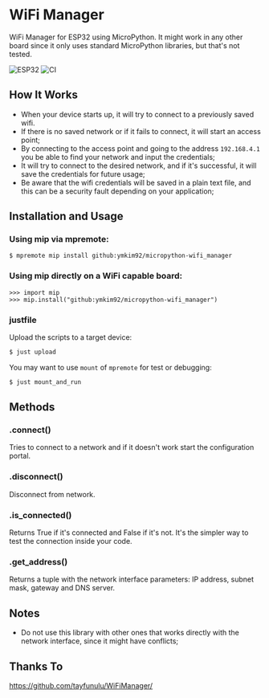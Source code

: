 # WiFi Manager

WiFi Manager for ESP32 using MicroPython. It might work in any other board since it only uses standard MicroPython libraries, but that's not tested.

![ESP32](https://img.shields.io/badge/ESP-32-000000.svg?longCache=true&style=flat&colorA=CC101F)
![CI](https://github.com/ymkim92/micropython-wifi_manager/actions/workflows/ci.yml/badge.svg)

## How It Works

- When your device starts up, it will try to connect to a previously saved wifi.
- If there is no saved network or if it fails to connect, it will start an access point;
- By connecting to the access point and going to the address `192.168.4.1` you be able to find your network and input the credentials;
- It will try to connect to the desired network, and if it's successful, it will save the credentials for future usage;
- Be aware that the wifi credentials will be saved in a plain text file, and this can be a security fault depending on your application;

## Installation and Usage
 
### Using mip via mpremote:

```
$ mpremote mip install github:ymkim92/micropython-wifi_manager
```

### Using mip directly on a WiFi capable board:

```
>>> import mip
>>> mip.install("github:ymkim92/micropython-wifi_manager")
```

### justfile

Upload the scripts to a target device:

```sh
$ just upload
```

You may want to use `mount` of `mpremote` for test or debugging:
```sh
$ just mount_and_run
```

## Methods

### .connect()

Tries to connect to a network and if it doesn't work start the configuration portal.

### .disconnect()

Disconnect from network.

### .is_connected()

Returns True if it's connected and False if it's not. It's the simpler way to test the connection inside your code.

### .get_address()

Returns a tuple with the network interface parameters: IP address, subnet mask, gateway and DNS server.

## Notes

- Do not use this library with other ones that works directly with the network interface, since it might have conflicts;

## Thanks To

https://github.com/tayfunulu/WiFiManager/
